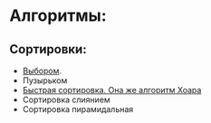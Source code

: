 # Алгоритмы:

## Сортировки:

- [Выбором](https://github.com/hardpsycho/algrorithms/blob/master/sort/selectionSort.js).
- Пузырьком
- [Быстрая сортировка. Она же алгоритм Хоара](https://github.com/hardpsycho/algrorithms/blob/master/sort/quickSort.js)
- Сортировка слиянием
- Сортировка пирамидальная